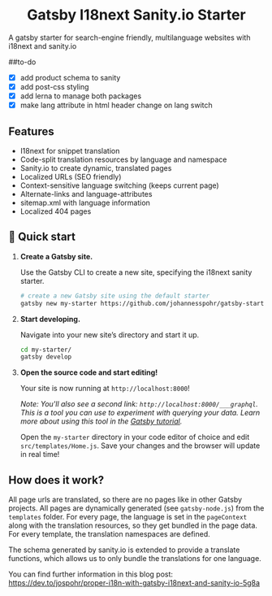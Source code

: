 <h1 align="center">
  Gatsby I18next Sanity.io Starter
</h1>

A gatsby starter for search-engine friendly, multilanguage websites with i18next and sanity.io

##to-do

- [x] add product schema to sanity
- [x] add post-css styling
- [x] add lerna to manage both packages
- [x] make lang attribute in html header change on lang switch

## Features

- I18next for snippet translation
- Code-split translation resources by language and namespace
- Sanity.io to create dynamic, translated pages
- Localized URLs (SEO friendly)
- Context-sensitive language switching (keeps current page)
- Alternate-links and language-attributes
- sitemap.xml with language information
- Localized 404 pages


## 🚀 Quick start

1.  **Create a Gatsby site.**

    Use the Gatsby CLI to create a new site, specifying the i18next sanity starter.

    ```sh
    # create a new Gatsby site using the default starter
    gatsby new my-starter https://github.com/johannesspohr/gatsby-starter-i18next-sanity
    ```

1.  **Start developing.**

    Navigate into your new site’s directory and start it up.

    ```sh
    cd my-starter/
    gatsby develop
    ```

1.  **Open the source code and start editing!**

    Your site is now running at `http://localhost:8000`!

    _Note: You'll also see a second link: _`http://localhost:8000/___graphql`_. This is a tool you can use to experiment with querying your data. Learn more about using this tool in the [Gatsby tutorial](https://www.gatsbyjs.org/tutorial/part-five/#introducing-graphiql)._

    Open the `my-starter` directory in your code editor of choice and edit `src/templates/Home.js`. Save your changes and the browser will update in real time!

## How does it work?

All page urls are translated, so there are no pages like in other Gatsby projects. All pages are dynamically generated (see `gatsby-node.js`) from the `templates` folder.
For every page, the language is set in the `pageContext` along with the translation resources, so they get bundled in the page data. For every template, the translation namespaces are defined.

The schema generated by sanity.io is extended to provide a translate functions, which allows us to only bundle the translations for one language.

You can find further information in this blog post: https://dev.to/jospohr/proper-i18n-with-gatsby-i18next-and-sanity-io-5g8a

